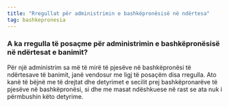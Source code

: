 ```yaml
---
title: "Rregullat për administrimin e bashkëpronësisë në ndërtesa"
tag: bashkepronesia
---
```


### A ka rregulla të posaçme për administrimin e bashkëpronësisë në ndërtesat e banimit?

Për një administrim sa më të mirë të pjesëve në bashkëpronësi të ndërtesave të banimit, janë vendosur me ligj të posaçëm disa rregulla. Ato kanë të bëjnë me të drejtat dhe detyrimet e secilit prej bashkëpronarëve të pjesëve në bashkëpronësi, si dhe me masat ndëshkuese në rast se ata nuk i përmbushin këto detyrime.
